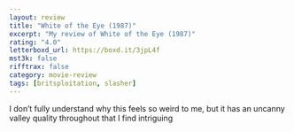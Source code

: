 ```yaml
---
layout: review
title: "White of the Eye (1987)"
excerpt: "My review of White of the Eye (1987)"
rating: "4.0"
letterboxd_url: https://boxd.it/3jpL4f
mst3k: false
rifftrax: false
category: movie-review
tags: [britsploitation, slasher]
---
```


I don’t fully understand why this feels so weird to me, but it has an uncanny valley quality throughout that I find intriguing
